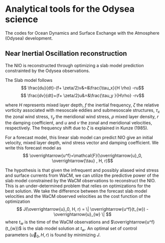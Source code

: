 # Analytical tools for the Odysea science

The codes for Ocean Dynamics and Surface Exchange with the Atmosphere (Odysea) development.

## Near Inertial Oscillation reconstruction

The NIO is reconstructed through optimizing a slab model prediction constrainted by the Odysea observations. 

The Slab model follows 
$$ \frac{du}{dt}-(f+ \zeta/2)v&=&\frac{\tau_x}{H \rho} -ru$$
$$ \frac{dv}{dt}+(f+ \zeta/2)u&=&\frac{\tau_y }{H\rho}  -rv$$

where $H$ represents mixed layer depth, $f$ the inertial frequency, $\zeta$ the relative vorticity associated with mesoscale eddies and submesoscale structures, $\tau_x$ the zonal wind stress, $\tau_y$ the meridional wind stress, $\rho$ mixed layer density, $r$ the damping coefficient, and $u$ and $v$ the zonal and meridional velocities, respectively. The frequency shift due to $\zeta$ is explained in Kunze (1985).

For a forecast model, this linear slab model can predict NIO give an initial velocity, mixed layer depth, wind stress vector and damping coefficient. We write this forecast model as 
$$ \overrightarrow{u^f}=\mathcal{F}(\overrightarrow{u}_0, \overrightarrow{\tau} , H, r)$$

The hypothesis is that given the infrequent and possibly aliased wind stress and surface currents from WaCM, we can utilize the predictive power of the slab model constrained by the WaCM observations to reconstruct the NIO. This is an under-determined problem that relies on optimizations for the best solution.  We take the difference between the forecast slab model velocities and the WaCM observed velocities as the cost function of the optimization
$$    J(\overrightarrow{u}_0,  H, r) = \| \overrightarrow{u^f}(t_{w}) - \overrightarrow{u}_{w} \| $$ where $t_w$ is the time of the WaCM observations and $\overrightarrow{u^f}(t_{w})$ is the slab model solution at $t_w$. An optimal set of control parameters $(\overrightarrow{u}_0,  H, r)$ is found by minimizing $J$. 
